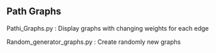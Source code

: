 ## Path Graphs

Pathi_Graphs.py : Display graphs with changing weights for each edge

Random_generator_graphs.py : Create randomly new graphs
